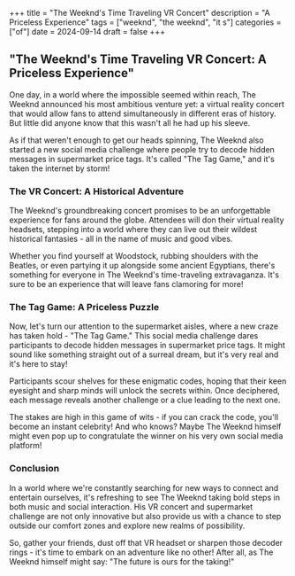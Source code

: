 +++
title = "The Weeknd's Time Traveling VR Concert"
description = "A Priceless Experience"
tags = ["weeknd", "the weeknd", "it s"]
categories = ["of"]
date = 2024-09-14
draft = false
+++

## "The Weeknd's Time Traveling VR Concert: A Priceless Experience"

One day, in a world where the impossible seemed within reach, The Weeknd announced his most ambitious venture yet: a virtual reality concert that would allow fans to attend simultaneously in different eras of history. But little did anyone know that this wasn't all he had up his sleeve.

As if that weren't enough to get our heads spinning, The Weeknd also started a new social media challenge where people try to decode hidden messages in supermarket price tags. It's called "The Tag Game," and it's taken the internet by storm! 

### The VR Concert: A Historical Adventure

The Weeknd's groundbreaking concert promises to be an unforgettable experience for fans around the globe. Attendees will don their virtual reality headsets, stepping into a world where they can live out their wildest historical fantasies - all in the name of music and good vibes.

Whether you find yourself at Woodstock, rubbing shoulders with the Beatles, or even partying it up alongside some ancient Egyptians, there's something for everyone in The Weeknd's time-traveling extravaganza. It's sure to be an experience that will leave fans clamoring for more!

### The Tag Game: A Priceless Puzzle

Now, let's turn our attention to the supermarket aisles, where a new craze has taken hold - "The Tag Game." This social media challenge dares participants to decode hidden messages in supermarket price tags. It might sound like something straight out of a surreal dream, but it's very real and it's here to stay!

Participants scour shelves for these enigmatic codes, hoping that their keen eyesight and sharp minds will unlock the secrets within. Once deciphered, each message reveals another challenge or a clue leading to the next one.

The stakes are high in this game of wits - if you can crack the code, you'll become an instant celebrity! And who knows? Maybe The Weeknd himself might even pop up to congratulate the winner on his very own social media platform!

### Conclusion

In a world where we're constantly searching for new ways to connect and entertain ourselves, it's refreshing to see The Weeknd taking bold steps in both music and social interaction. His VR concert and supermarket challenge are not only innovative but also provide us with a chance to step outside our comfort zones and explore new realms of possibility.

So, gather your friends, dust off that VR headset or sharpen those decoder rings - it's time to embark on an adventure like no other! After all, as The Weeknd himself might say: "The future is ours for the taking!"